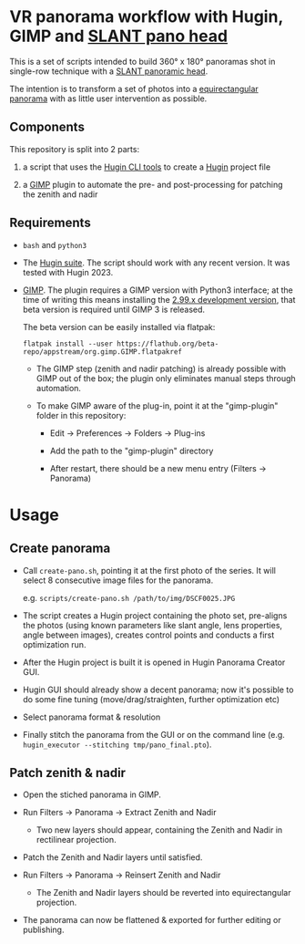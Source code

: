 # VR panorama workflow with Hugin, GIMP and [SLANT pano head](https://pt4pano.com/products/slant-nodalpunktadapter)

This is a set of scripts intended to build 360° x 180° panoramas shot in single-row technique with
a [SLANT panoramic head](https://pt4pano.com/products/slant-nodalpunktadapter).

The intention is to transform a set of photos into a
[equirectangular panorama](https://wiki.panotools.org/Equirectangular_Projection)
with as little user intervention as possible.

## Components

This repository is split into 2 parts:

1) a script that uses the [Hugin CLI tools](https://wiki.panotools.org/Hugin#Hugin_components)
   to create a [Hugin](https://hugin.sourceforge.io/) project file

2) a [GIMP](https://www.gimp.org/) plugin to automate the pre- and post-processing for patching the zenith and nadir

## Requirements

* `bash` and `python3`

* The [Hugin suite](https://hugin.sourceforge.io/). The script should work with any recent version.
  It was tested with Hugin 2023.

* [GIMP](https://www.gimp.org/). The plugin requires a GIMP version with Python3 interface;
  at the time of writing this means installing the
  [2.99.x development version](https://z-uo.medium.com/create-python3-plugin-for-gimp-the-basics-94ede94e9d1f),
  that beta version is required until GIMP 3 is released.

  The beta version can be easily installed via flatpak:
  ```
  flatpak install --user https://flathub.org/beta-repo/appstream/org.gimp.GIMP.flatpakref
  ```

  * The GIMP step (zenith and nadir patching) is already possible with GIMP out of the box;
    the plugin only eliminates manual steps through automation.

  * To make GIMP aware of the plug-in, point it at the "gimp-plugin" folder in this repository:

    * Edit -> Preferences -> Folders -> Plug-ins

    * Add the path to the "gimp-plugin" directory

    * After restart, there should be a new menu entry (Filters -> Panorama)


# Usage

## Create panorama

* Call `create-pano.sh`, pointing it at the first photo of the series. It will select 8 consecutive image files for the panorama.

  e.g. `scripts/create-pano.sh /path/to/img/DSCF0025.JPG`

* The script creates a Hugin project containing the photo set, pre-aligns the photos
  (using known parameters like slant angle, lens properties, angle between images),
  creates control points and conducts a first optimization run.

* After the Hugin project is built it is opened in Hugin Panorama Creator GUI.

* Hugin GUI should already show a decent panorama; now it's possible to do some fine tuning
  (move/drag/straighten, further optimization etc)

* Select panorama format & resolution

* Finally stitch the panorama from the GUI or on the command line (e.g. `hugin_executor --stitching tmp/pano_final.pto`).

## Patch zenith & nadir

* Open the stiched panorama in GIMP.

* Run Filters -> Panorama -> Extract Zenith and Nadir
  * Two new layers should appear, containing the Zenith and Nadir in rectilinear projection.

* Patch the Zenith and Nadir layers until satisfied.

* Run Filters -> Panorama -> Reinsert Zenith and Nadir
  * The Zenith and Nadir layers should be reverted into equirectangular projection.

* The panorama can now be flattened & exported for further editing or publishing.
